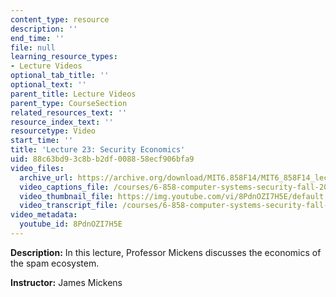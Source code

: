 ```yaml
---
content_type: resource
description: ''
end_time: ''
file: null
learning_resource_types:
- Lecture Videos
optional_tab_title: ''
optional_text: ''
parent_title: Lecture Videos
parent_type: CourseSection
related_resources_text: ''
resource_index_text: ''
resourcetype: Video
start_time: ''
title: 'Lecture 23: Security Economics'
uid: 88c63bd9-3c8b-b2df-0088-58ecf906bfa9
video_files:
  archive_url: https://archive.org/download/MIT6.858F14/MIT6_858F14_lec23_300k.mp4
  video_captions_file: /courses/6-858-computer-systems-security-fall-2014/e7c1514e3f1d53fbace083e4deda98b3_8PdnOZI7H5E.vtt
  video_thumbnail_file: https://img.youtube.com/vi/8PdnOZI7H5E/default.jpg
  video_transcript_file: /courses/6-858-computer-systems-security-fall-2014/0f0ce640d783ae03aeab808dec4e15ed_8PdnOZI7H5E.pdf
video_metadata:
  youtube_id: 8PdnOZI7H5E
---
```


**Description:** In this lecture, Professor Mickens discusses the economics of the spam ecosystem.

**Instructor:** James Mickens



